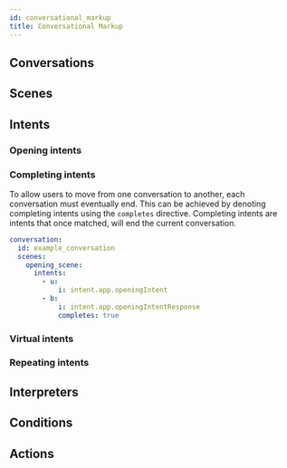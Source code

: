 ```yaml
---
id: conversational_markup
title: Conversational Markup
---
```



## Conversations




## Scenes




## Intents





### Opening intents




### Completing intents

To allow users to move from one conversation to another, each conversation must eventually end. This can be achieved by denoting completing intents using the `completes` directive. Completing intents are intents that once matched, will end the current conversation.

```yaml
conversation:
  id: example_conversation
  scenes:
    opening_scene:
      intents:
        - u:
            i: intent.app.openingIntent
        - b:
            i: intent.app.openingIntentResponse
            completes: true
```


### Virtual intents




### Repeating intents




## Interpreters




## Conditions




## Actions


